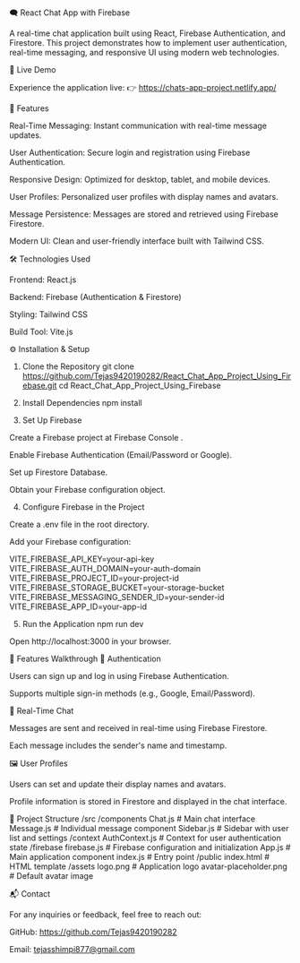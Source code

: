 
🗨️ React Chat App with Firebase

A real-time chat application built using React, Firebase Authentication, and Firestore. This project demonstrates how to implement user authentication, real-time messaging, and responsive UI using modern web technologies.

🚀 Live Demo

Experience the application live:
👉 https://chats-app-project.netlify.app/

📌 Features

Real-Time Messaging: Instant communication with real-time message updates.

User Authentication: Secure login and registration using Firebase Authentication.

Responsive Design: Optimized for desktop, tablet, and mobile devices.

User Profiles: Personalized user profiles with display names and avatars.

Message Persistence: Messages are stored and retrieved using Firebase Firestore.

Modern UI: Clean and user-friendly interface built with Tailwind CSS.

🛠️ Technologies Used

Frontend: React.js

Backend: Firebase (Authentication & Firestore)

Styling: Tailwind CSS

Build Tool: Vite.js



⚙️ Installation & Setup
1. Clone the Repository
git clone https://github.com/Tejas9420190282/React_Chat_App_Project_Using_Firebase.git
cd React_Chat_App_Project_Using_Firebase

2. Install Dependencies
npm install

3. Set Up Firebase

Create a Firebase project at Firebase Console
.

Enable Firebase Authentication (Email/Password or Google).

Set up Firestore Database.

Obtain your Firebase configuration object.

4. Configure Firebase in the Project

Create a .env file in the root directory.

Add your Firebase configuration:

VITE_FIREBASE_API_KEY=your-api-key
VITE_FIREBASE_AUTH_DOMAIN=your-auth-domain
VITE_FIREBASE_PROJECT_ID=your-project-id
VITE_FIREBASE_STORAGE_BUCKET=your-storage-bucket
VITE_FIREBASE_MESSAGING_SENDER_ID=your-sender-id
VITE_FIREBASE_APP_ID=your-app-id

5. Run the Application
npm run dev


Open http://localhost:3000
 in your browser.

🧪 Features Walkthrough
🔐 Authentication

Users can sign up and log in using Firebase Authentication.

Supports multiple sign-in methods (e.g., Google, Email/Password).

💬 Real-Time Chat

Messages are sent and received in real-time using Firebase Firestore.

Each message includes the sender's name and timestamp.

🖼️ User Profiles

Users can set and update their display names and avatars.

Profile information is stored in Firestore and displayed in the chat interface.

🧩 Project Structure
/src
  /components
    Chat.js           # Main chat interface
    Message.js        # Individual message component
    Sidebar.js        # Sidebar with user list and settings
  /context
    AuthContext.js    # Context for user authentication state
  /firebase
    firebase.js       # Firebase configuration and initialization
  App.js              # Main application component
  index.js            # Entry point
/public
  index.html          # HTML template
  /assets
    logo.png          # Application logo
    avatar-placeholder.png  # Default avatar image


📬 Contact

For any inquiries or feedback, feel free to reach out:

GitHub: https://github.com/Tejas9420190282

Email: tejasshimpi877@gmail.com





